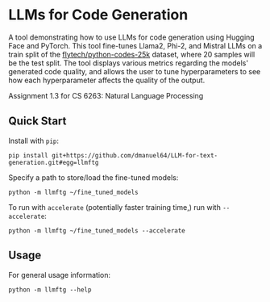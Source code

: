 # LLMs for Code Generation
A tool demonstrating how to use LLMs for code generation using Hugging Face and PyTorch. This tool fine-tunes Llama2, Phi-2, and Mistral LLMs on a train split of the [flytech/python-codes-25k](https://huggingface.co/datasets/flytech/python-codes-25k) dataset, where 20 samples will be the test split. The tool displays various metrics regarding the models' generated code quality, and allows the user to tune hyperparameters to see how each hyperparameter affects the quality of the output.

Assignment 1.3 for CS 6263: Natural Language Processing

## Quick Start
Install with `pip`:
```
pip install git+https://github.com/dmanuel64/LLM-for-text-generation.git#egg=llmftg
```
Specify a path to store/load the fine-tuned models:
```
python -m llmftg ~/fine_tuned_models
```
To run with `accelerate` (potentially faster training time,) run with `--accelerate`:
```
python -m llmftg ~/fine_tuned_models --accelerate
```

## Usage
For general usage information:
```
python -m llmftg --help
```